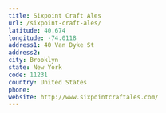 ```yaml
---
title: Sixpoint Craft Ales
url: /sixpoint-craft-ales/
latitude: 40.674
longitude: -74.0118
address1: 40 Van Dyke St
address2: 
city: Brooklyn
state: New York
code: 11231
country: United States
phone: 
website: http://www.sixpointcraftales.com/
---
```


